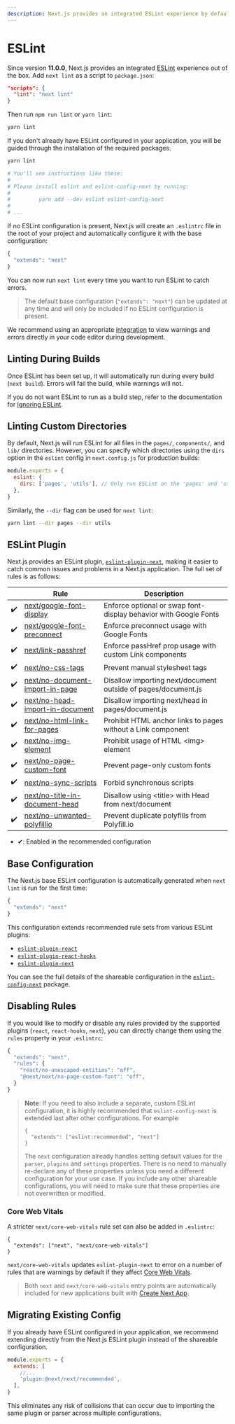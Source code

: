 ```yaml
---
description: Next.js provides an integrated ESLint experience by default. These conformance rules help you use Next.js in the optimal way.
---
```


# ESLint

Since version **11.0.0**, Next.js provides an integrated [ESLint](https://eslint.org/) experience out of the box. Add `next lint` as a script to `package.json`:

```json
"scripts": {
  "lint": "next lint"
}
```

Then run `npm run lint` or `yarn lint`:

```bash
yarn lint
```

If you don't already have ESLint configured in your application, you will be guided through the installation of the required packages.

```bash
yarn lint

# You'll see instructions like these:
#
# Please install eslint and eslint-config-next by running:
#
#         yarn add --dev eslint eslint-config-next
#
# ...
```

If no ESLint configuration is present, Next.js will create an `.eslintrc` file in the root of your project and automatically configure it with the base configuration:

```js
{
  "extends": "next"
}
```

You can now run `next lint` every time you want to run ESLint to catch errors.

> The default base configuration (`"extends": "next"`) can be updated at any time and will only be included if no ESLint configuration is present.

We recommend using an appropriate [integration](https://eslint.org/docs/user-guide/integrations#editors) to view warnings and errors directly in your code editor during development.

## Linting During Builds

Once ESLint has been set up, it will automatically run during every build (`next build`). Errors will fail the build, while warnings will not.

If you do not want ESLint to run as a build step, refer to the documentation for [Ignoring ESLint](/docs/api-reference/next.config.js/ignoring-eslint.md).

## Linting Custom Directories

By default, Next.js will run ESLint for all files in the `pages/`, `components/`, and `lib/` directories. However, you can specify which directories using the `dirs` option in the `eslint` config in `next.config.js` for production builds:

```js
module.exports = {
  eslint: {
    dirs: ['pages', 'utils'], // Only run ESLint on the 'pages' and 'utils' directories during production builds (next build)
  },
}
```

Similarly, the `--dir` flag can be used for `next lint`:

```bash
yarn lint --dir pages --dir utils
```

## ESLint Plugin

Next.js provides an ESLint plugin, [`eslint-plugin-next`](https://www.npmjs.com/package/@next/eslint-plugin-next), making it easier to catch common issues and problems in a Next.js application. The full set of rules is as follows:

|     | Rule                                                                                           | Description                                                      |
| :-: | ---------------------------------------------------------------------------------------------- | ---------------------------------------------------------------- |
| ✔️  | [next/google-font-display](https://nextjs.org/docs/messages/google-font-display)               | Enforce optional or swap font-display behavior with Google Fonts |
| ✔️  | [next/google-font-preconnect](https://nextjs.org/docs/messages/google-font-preconnect)         | Enforce preconnect usage with Google Fonts                       |
| ✔️  | [next/link-passhref](https://nextjs.org/docs/messages/link-passhref)                           | Enforce passHref prop usage with custom Link components          |
| ✔️  | [next/no-css-tags](https://nextjs.org/docs/messages/no-css-tags)                               | Prevent manual stylesheet tags                                   |
| ✔️  | [next/no-document-import-in-page](https://nextjs.org/docs/messages/no-document-import-in-page) | Disallow importing next/document outside of pages/document.js    |
| ✔️  | [next/no-head-import-in-document](https://nextjs.org/docs/messages/no-head-import-in-document) | Disallow importing next/head in pages/document.js                |
| ✔️  | [next/no-html-link-for-pages](https://nextjs.org/docs/messages/no-html-link-for-pages)         | Prohibit HTML anchor links to pages without a Link component     |
| ✔️  | [next/no-img-element](https://nextjs.org/docs/messages/no-img-element)                         | Prohibit usage of HTML &lt;img&gt; element                       |
| ✔️  | [next/no-page-custom-font](https://nextjs.org/docs/messages/no-page-custom-font)               | Prevent page-only custom fonts                                   |
| ✔️  | [next/no-sync-scripts](https://nextjs.org/docs/messages/no-sync-scripts)                       | Forbid synchronous scripts                                       |
| ✔️  | [next/no-title-in-document-head](https://nextjs.org/docs/messages/no-title-in-document-head)   | Disallow using &lt;title&gt; with Head from next/document        |
| ✔️  | [next/no-unwanted-polyfillio](https://nextjs.org/docs/messages/no-unwanted-polyfillio)         | Prevent duplicate polyfills from Polyfill.io                     |

- ✔: Enabled in the recommended configuration

## Base Configuration

The Next.js base ESLint configuration is automatically generated when `next lint` is run for the first time:

```js
{
  "extends": "next"
}
```

This configuration extends recommended rule sets from various ESLint plugins:

- [`eslint-plugin-react`](https://www.npmjs.com/package/eslint-plugin-react)
- [`eslint-plugin-react-hooks`](https://www.npmjs.com/package/eslint-plugin-react-hooks)
- [`eslint-plugin-next`](https://www.npmjs.com/package/@next/eslint-plugin-next)

You can see the full details of the shareable configuration in the [`eslint-config-next`](https://www.npmjs.com/package/eslint-config-next) package.

## Disabling Rules

If you would like to modify or disable any rules provided by the supported plugins (`react`, `react-hooks`, `next`), you can directly change them using the `rules` property in your `.eslintrc`:

```js
{
  "extends": "next",
  "rules": {
    "react/no-unescaped-entities": "off",
    "@next/next/no-page-custom-font": "off",
  }
}
```

> **Note**: If you need to also include a separate, custom ESLint configuration, it is highly recommended that `eslint-config-next` is extended last after other configurations. For example:
>
> ```
> {
>   "extends": ["eslint:recommended", "next"]
> }
> ```
>
> The `next` configuration already handles setting default values for the `parser`, `plugins` and `settings` properties.
> There is no need to manually re-declare any of these properties unless you need a different configuration for your use case.
> If you include any other shareable configurations, you will need to make sure that these properties are not overwritten or modified.

### Core Web Vitals

A stricter `next/core-web-vitals` rule set can also be added in `.eslintrc`:

```
{
  "extends": ["next", "next/core-web-vitals"]
}
```

`next/core-web-vitals` updates `eslint-plugin-next` to error on a number of rules that are warnings by default if they affect [Core Web Vitals](https://web.dev/vitals/).

> Both `next` and `next/core-web-vitals` entry points are automatically included for new applications built with [Create Next App](/docs/api-reference/create-next-app.md).

## Migrating Existing Config

If you already have ESLint configured in your application, we recommend extending directly from the Next.js ESLint plugin instead of the shareable configuration.

```js
module.exports = {
  extends: [
    //...
    'plugin:@next/next/recommended',
  ],
}
```

This eliminates any risk of collisions that can occur due to importing the same plugin or parser across multiple configurations.
